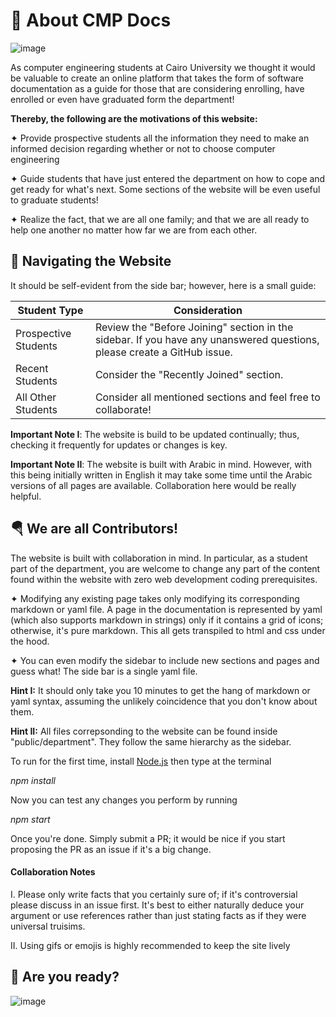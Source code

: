 # 🧁 About CMP Docs

![image](https://i.imgur.com/f0Jqvs1.jpg)

As computer engineering students at Cairo University we thought it would be valuable to create an online platform that takes the form of software documentation as a guide for those that are considering enrolling, have enrolled or even have graduated form the department! 


**Thereby, the following are the motivations of this website:**

✦ Provide prospective students all the information they need to make an informed decision regarding 
whether or not to choose computer engineering

✦ Guide students that have just entered the department on how to cope and get ready for what's next. Some sections of the website will be even useful to graduate students!

✦ Realize the fact, that we are all one family; and that we are all ready to help one another no matter how far we are from each other.

## 🚆 Navigating the Website

It should be self-evident from the side bar; however, here is a small guide:

| Student Type         | Consideration                                   |
|----------------------|-------------------------------------------------|
| Prospective Students | Review the "Before Joining" section in the sidebar. If you have any unanswered questions, please create a GitHub issue. |
| Recent Students      | Consider the "Recently Joined" section.         |
| All Other Students   | Consider all mentioned sections and feel free to collaborate! |

**Important Note I**: The website is build to be updated continually; thus, checking it frequently for updates or changes is key.

**Important Note II**: The website is built with Arabic in mind. However, with this being initially written in English it may take some time until the Arabic versions of all pages are available. Collaboration here would be really helpful.


## 🪂 We are all Contributors!

The website is built with collaboration in mind. In particular, as a student part of the department, you are welcome to change any part of the content found within the website with zero web development coding prerequisites. 

✦ Modifying any existing page takes only modifying its corresponding markdown or yaml file. A page in the documentation is represented by yaml (which also supports markdown in strings) only if it contains a grid of icons; otherwise, it's pure markdown. This all gets transpiled to html and css under the hood.

✦ You can even modify the sidebar to include new sections and pages and guess what! The side bar is a single yaml file.

**Hint I:** It should only take you 10 minutes to get the hang of markdown or yaml syntax, assuming the unlikely coincidence that you don't know about them.

**Hint II:** All files correpsonding to the website can be found inside "public/department". They follow the same hierarchy as the sidebar.

To run for the first time, install [Node.js](https://nodejs.org/en/download) then type at the terminal

*npm install*

Now you can test any changes you perform by running

*npm start*


Once you're done. Simply submit a PR; it would be nice if you start proposing the PR as an issue if it's a big change.

#### Collaboration Notes

I. Please only write facts that you certainly sure of; if it's controversial please discuss in an issue first. It's best to either naturally deduce your argument or use references rather than just stating facts as if they were universal truisims.

II. Using gifs or emojis is highly recommended to keep the site lively


## 🚀 Are you ready?

![image](https://media.tenor.com/h0y8IkPv6UoAAAAC/fall-guy-computer.gif)

